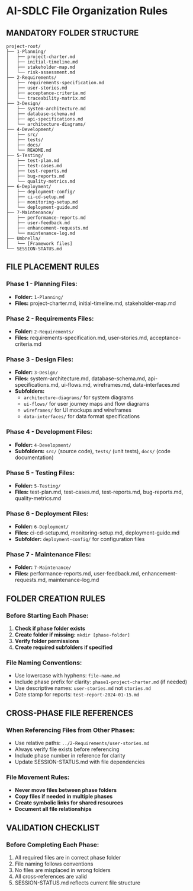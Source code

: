 # AI-SDLC File Organization Rules

## MANDATORY FOLDER STRUCTURE

```
project-root/
├── 1-Planning/
│   ├── project-charter.md
│   ├── initial-timeline.md
│   ├── stakeholder-map.md
│   └── risk-assessment.md
├── 2-Requirements/
│   ├── requirements-specification.md
│   ├── user-stories.md
│   ├── acceptance-criteria.md
│   └── traceability-matrix.md
├── 3-Design/
│   ├── system-architecture.md
│   ├── database-schema.md
│   ├── api-specifications.md
│   └── architecture-diagrams/
├── 4-Development/
│   ├── src/
│   ├── tests/
│   ├── docs/
│   └── README.md
├── 5-Testing/
│   ├── test-plan.md
│   ├── test-cases.md
│   ├── test-reports.md
│   ├── bug-reports.md
│   └── quality-metrics.md
├── 6-Deployment/
│   ├── deployment-config/
│   ├── ci-cd-setup.md
│   ├── monitoring-setup.md
│   └── deployment-guide.md
├── 7-Maintenance/
│   ├── performance-reports.md
│   ├── user-feedback.md
│   ├── enhancement-requests.md
│   └── maintenance-log.md
├── Umbrella/
│   └── [Framework files]
└── SESSION-STATUS.md
```

## FILE PLACEMENT RULES

### Phase 1 - Planning Files:
- **Folder:** `1-Planning/`
- **Files:** project-charter.md, initial-timeline.md, stakeholder-map.md

### Phase 2 - Requirements Files:
- **Folder:** `2-Requirements/`
- **Files:** requirements-specification.md, user-stories.md, acceptance-criteria.md

### Phase 3 - Design Files:
- **Folder:** `3-Design/`
- **Files:** system-architecture.md, database-schema.md, api-specifications.md, ui-flows.md, wireframes.md, data-interfaces.md
- **Subfolders:** 
  - `architecture-diagrams/` for system diagrams
  - `ui-flows/` for user journey maps and flow diagrams
  - `wireframes/` for UI mockups and wireframes
  - `data-interfaces/` for data format specifications

### Phase 4 - Development Files:
- **Folder:** `4-Development/`
- **Subfolders:** `src/` (source code), `tests/` (unit tests), `docs/` (code documentation)

### Phase 5 - Testing Files:
- **Folder:** `5-Testing/`
- **Files:** test-plan.md, test-cases.md, test-reports.md, bug-reports.md, quality-metrics.md

### Phase 6 - Deployment Files:
- **Folder:** `6-Deployment/`
- **Files:** ci-cd-setup.md, monitoring-setup.md, deployment-guide.md
- **Subfolder:** `deployment-config/` for configuration files

### Phase 7 - Maintenance Files:
- **Folder:** `7-Maintenance/`
- **Files:** performance-reports.md, user-feedback.md, enhancement-requests.md, maintenance-log.md

## FOLDER CREATION RULES

### Before Starting Each Phase:
1. **Check if phase folder exists**
2. **Create folder if missing:** `mkdir [phase-folder]`
3. **Verify folder permissions**
4. **Create required subfolders if specified**

### File Naming Conventions:
- Use lowercase with hyphens: `file-name.md`
- Include phase prefix for clarity: `phase1-project-charter.md` (if needed)
- Use descriptive names: `user-stories.md` not `stories.md`
- Date stamp for reports: `test-report-2024-01-15.md`

## CROSS-PHASE FILE REFERENCES

### When Referencing Files from Other Phases:
- Use relative paths: `../2-Requirements/user-stories.md`
- Always verify file exists before referencing
- Include phase number in reference for clarity
- Update SESSION-STATUS.md with file dependencies

### File Movement Rules:
- **Never move files between phase folders**
- **Copy files if needed in multiple phases**
- **Create symbolic links for shared resources**
- **Document all file relationships**

## VALIDATION CHECKLIST

### Before Completing Each Phase:
1. All required files are in correct phase folder
2. File naming follows conventions
3. No files are misplaced in wrong folders
4. All cross-references are valid
5. SESSION-STATUS.md reflects current file structure